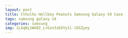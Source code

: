 ```yaml
---
layout: post
title: Cthulhu Hellboy Peanuts Samsung Galaxy S9 Case
tags: samsung galaxy s9
categories: samsung
img: 1LGqNjzWG02_LrGzn3zEXYy1l-lEGZyey
---
```

